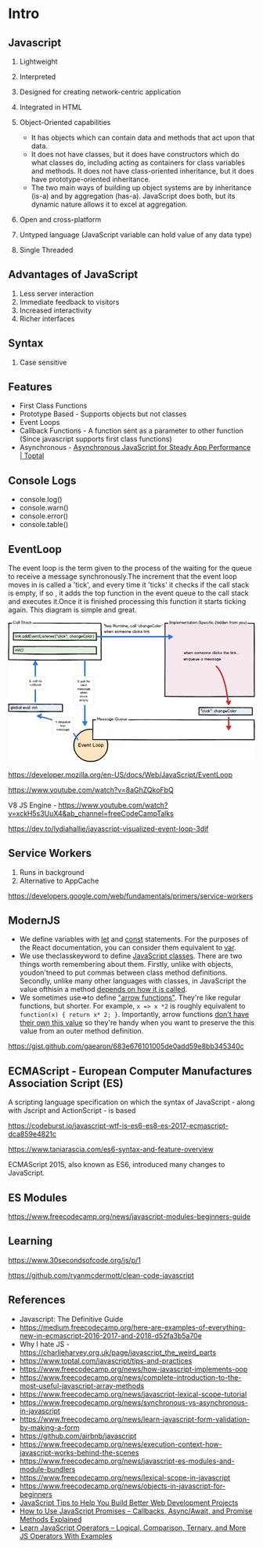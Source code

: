 # Intro

## Javascript

1. Lightweight
2. Interpreted
3. Designed for creating network-centric application
4. Integrated in HTML
5. Object-Oriented capabilities

   - It has objects which can contain data and methods that act upon that data.
   - It does not have classes, but it does have constructors which do what classes do, including acting as containers for class variables and methods. It does not have class-oriented inheritance, but it does have prototype-oriented inheritance.
   - The two main ways of building up object systems are by inheritance (is-a) and by aggregation (has-a). JavaScript does both, but its dynamic nature allows it to excel at aggregation.

6. Open and cross-platform
7. Untyped language (JavaScript variable can hold value of any data type)
8. Single Threaded

## Advantages of JavaScript

1. Less server interaction
2. Immediate feedback to visitors
3. Increased interactivity
4. Richer interfaces

## Syntax

1. Case sensitive

## Features

- First Class Functions
- Prototype Based - Supports objects but not classes
- Event Loops
- Callback Functions - A function sent as a parameter to other function (Since javascript supports first class functions)
- Asynchronous - [Asynchronous JavaScript for Steady App Performance | Toptal](https://www.toptal.com/javascript/asynchronous-javascript-programming)

## Console Logs

- console.log()
- console.warn()
- console.error()
- console.table()

## EventLoop

The event loop is the term given to the process of the waiting for the queue to receive a message synchronously.The increment that the event loop moves in is called a 'tick', and every time it 'ticks' it checks if the call stack is empty, if so , it adds the top function in the event queue to the call stack and executes it.Once it is finished processing this function it starts ticking again. This diagram is simple and great.

![image](../../media/js-Intro-image1.jpg)

https://developer.mozilla.org/en-US/docs/Web/JavaScript/EventLoop

https://www.youtube.com/watch?v=8aGhZQkoFbQ

V8 JS Engine - https://www.youtube.com/watch?v=xckH5s3UuX4&ab_channel=freeCodeCampTalks

https://dev.to/lydiahallie/javascript-visualized-event-loop-3dif

## Service Workers

1. Runs in background
2. Alternative to AppCache

https://developers.google.com/web/fundamentals/primers/service-workers

## ModernJS

- We define variables with [let](https://developer.mozilla.org/en-US/docs/Web/JavaScript/Reference/Statements/let) and [const](https://developer.mozilla.org/en-US/docs/Web/JavaScript/Reference/Statements/const) statements. For the purposes of the React documentation, you can consider them equivalent to [var](https://developer.mozilla.org/en-US/docs/Web/JavaScript/Reference/Statements/var).
- We use theclasskeyword to define [JavaScript classes](https://developer.mozilla.org/en-US/docs/Web/JavaScript/Reference/Classes). There are two things worth remembering about them. Firstly, unlike with objects, youdon'tneed to put commas between class method definitions. Secondly, unlike many other languages with classes, in JavaScript the value ofthisin a method [depends on how it is called](https://developer.mozilla.org/en-US/docs/Web/JavaScript/Reference/Classes#Boxing_with_prototype_and_static_methods).
- We sometimes use=>to define ["arrow functions"](https://developer.mozilla.org/en-US/docs/Web/JavaScript/Reference/Functions/Arrow_functions). They're like regular functions, but shorter. For example, `x => x *2` is roughly equivalent to `function(x) { return x* 2; }`. Importantly, arrow functions [don't have their own this value](https://developer.mozilla.org/en-US/docs/Web/JavaScript/Reference/Functions/Arrow_functions#No_separate_this) so they're handy when you want to preserve the this value from an outer method definition.

https://gist.github.com/gaearon/683e676101005de0add59e8bb345340c

## ECMAScript - European Computer Manufactures Association Script (ES)

A scripting language specification on which the syntax of JavaScript - along with Jscript and ActionScript - is based

https://codeburst.io/javascript-wtf-is-es6-es8-es-2017-ecmascript-dca859e4821c

https://www.taniarascia.com/es6-syntax-and-feature-overview

ECMAScript 2015, also known as ES6, introduced many changes to JavaScript.

## ES Modules

https://www.freecodecamp.org/news/javascript-modules-beginners-guide

## Learning

https://www.30secondsofcode.org/js/p/1

https://github.com/ryanmcdermott/clean-code-javascript

## References

- Javascript: The Definitive Guide
- https://medium.freecodecamp.org/here-are-examples-of-everything-new-in-ecmascript-2016-2017-and-2018-d52fa3b5a70e
- Why I hate JS - https://charlieharvey.org.uk/page/javascript_the_weird_parts
- https://www.toptal.com/javascript/tips-and-practices
- https://www.freecodecamp.org/news/how-javascript-implements-oop
- https://www.freecodecamp.org/news/complete-introduction-to-the-most-useful-javascript-array-methods
- https://www.freecodecamp.org/news/javascript-lexical-scope-tutorial
- https://www.freecodecamp.org/news/synchronous-vs-asynchronous-in-javascript
- https://www.freecodecamp.org/news/learn-javascript-form-validation-by-making-a-form
- https://github.com/airbnb/javascript
- https://www.freecodecamp.org/news/execution-context-how-javascript-works-behind-the-scenes
- https://www.freecodecamp.org/news/javascript-es-modules-and-module-bundlers
- https://www.freecodecamp.org/news/lexical-scope-in-javascript
- https://www.freecodecamp.org/news/objects-in-javascript-for-beginners
- [JavaScript Tips to Help You Build Better Web Development Projects](https://www.freecodecamp.org/news/javascript-tips-for-better-web-dev-projects/)
- [How to Use JavaScript Promises – Callbacks, Async/Await, and Promise Methods Explained](https://www.freecodecamp.org/news/javascript-promises-async-await-and-promise-methods/)
- [Learn JavaScript Operators – Logical, Comparison, Ternary, and More JS Operators With Examples](https://www.freecodecamp.org/news/javascript-operators/)
